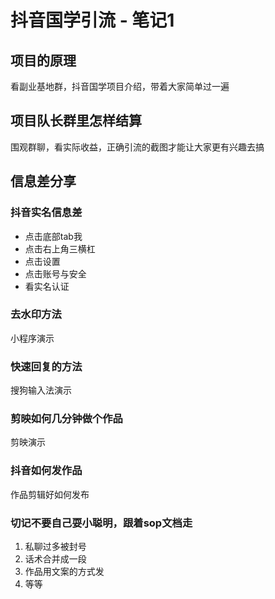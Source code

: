 # 抖音国学引流 - 笔记1

## 项目的原理

看副业基地群，抖音国学项目介绍，带着大家简单过一遍

## 项目队长群里怎样结算

围观群聊，看实际收益，正确引流的截图才能让大家更有兴趣去搞

## 信息差分享

### 抖音实名信息差

- 点击底部tab我
- 点击右上角三横杠
- 点击设置
- 点击账号与安全
- 看实名认证

### 去水印方法

小程序演示

### 快速回复的方法

搜狗输入法演示

### 剪映如何几分钟做个作品

剪映演示

### 抖音如何发作品

作品剪辑好如何发布


### 切记不要自己耍小聪明，跟着sop文档走

1. 私聊过多被封号
2. 话术合并成一段
3. 作品用文案的方式发
4. 等等